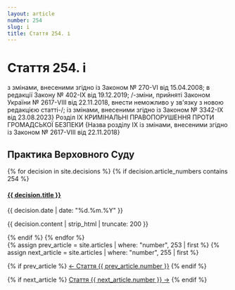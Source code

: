 ```yaml
---
layout: article
number: 254
slug: i
title: Стаття 254. і
---
```


# Стаття 254. і

з змінами, внесеними згідно із Законом № 270-VI від 15.04.2008; в редакції Закону № 402-IX від 19.12.2019; /-зміни, прийняті Законом України № 2617-VIII від 22.11.2018, внести неможливо у зв'язку з новою редакцією статті-/; із змінами, внесеними згідно із Законом № 3342-IX від 23.08.2023} Розділ IX КРИМІНАЛЬНІ ПРАВОПОРУШЕННЯ ПРОТИ ГРОМАДСЬКОЇ БЕЗПЕКИ {Назва розділу IX із змінами, внесеними згідно із Законом № 2617-VIII від 22.11.2018}

## Практика Верховного Суду

<div class="decisions-container">
{% for decision in site.decisions %}
  {% if decision.article_numbers contains 254 %}
    <div class="decision-item">
      <h4><a href="{{ decision.url }}">{{ decision.title }}</a></h4>
      <p class="decision-date">{{ decision.date | date: "%d.%m.%Y" }}</p>
      <p class="decision-excerpt">{{ decision.content | strip_html | truncate: 200 }}</p>
    </div>
  {% endif %}
{% endfor %}
</div>

<div class="article-navigation">
  {% assign prev_article = site.articles | where: "number", 253 | first %}
  {% assign next_article = site.articles | where: "number", 255 | first %}
  
  {% if prev_article %}
    <a href="{{ prev_article.url }}" class="prev-article">← Стаття {{ prev_article.number }}</a>
  {% endif %}
  
  {% if next_article %}
    <a href="{{ next_article.url }}" class="next-article">Стаття {{ next_article.number }} →</a>
  {% endif %}
</div>
